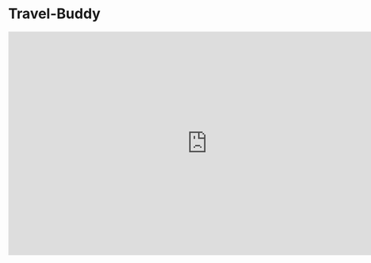# Travel-Buddy
<iframe style="border: 1px solid rgba(0, 0, 0, 0.1);" width="800" height="450" src="https://embed.figma.com/slides/us44YDA9U6eVn0k1CSsMcD/Travel-Buddy?node-id=3-117&embed-host=share" allowfullscreen></iframe>
